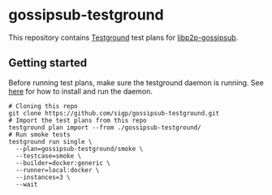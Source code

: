 # gossipsub-testground

This repository contains [Testground](https://github.com/testground/testground) test plans for [libp2p-gossipsub](https://github.com/libp2p/rust-libp2p/tree/master/protocols/gossipsub).

## Getting started

Before running test plans, make sure the testground daemon is running. See [here](https://docs.testground.ai/getting-started) for how to install and run the daemon.

```shell
# Cloning this repo
git clone https://github.com/sigp/gossipsub-testground.git
# Import the test plans from this repo
testground plan import --from ./gossipsub-testground/
# Run smoke tests
testground run single \
  --plan=gossipsub-testground/smoke \
  --testcase=smoke \
  --builder=docker:generic \
  --runner=local:docker \
  --instances=3 \
  --wait
```
